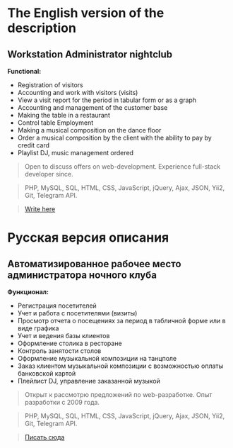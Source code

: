 The English version of the description
======================================
Workstation Administrator nightclub
-----------------------------------
**Functional:**
* Registration of visitors
* Accounting and work with visitors (visits)
* View a visit report for the period in tabular form or as a graph
* Accounting and management of the customer base
* Making the table in a restaurant
* Control table Employment
* Making a musical composition on the dance floor
* Order a musical composition by the client with the ability to pay by credit card
* Playlist DJ, music management ordered

> Open to discuss offers on web-development. Experience full-stack developer since.

> PHP, MySQL, SQL, HTML, CSS, JavaScript, jQuery, Ajax, JSON, Yii2, Git, Telegram API.

> [Write here](https://ru.linkedin.com/in/fedorovau)

Русская версия описания
======================================
Автоматизированное рабочее место администратора ночного клуба
-----------------------------------
**Функционал:**
* Регистрация посетителей
* Учет и работа с посетителями (визиты)
* Просмотр отчета о посещениях за период в табличной форме или в виде графика
* Учет и ведения базы клиентов
* Оформление столика в ресторане
* Контроль занятости столов
* Оформление музыкальной композиции на танцполе
* Заказ клиентом музыкальной композиции с возможностью оплаты банковской картой
* Плейлист DJ, управление заказанной музыкой

> Открыт к рассмотрю предложений по web-разработке. Опыт разработки с 2009 года.

> PHP, MySQL, SQL, HTML, CSS, JavaScript, jQuery, Ajax, JSON, Yii2, Git, Telegram API.

> [Писать сюда](https://ru.linkedin.com/in/fedorovau)